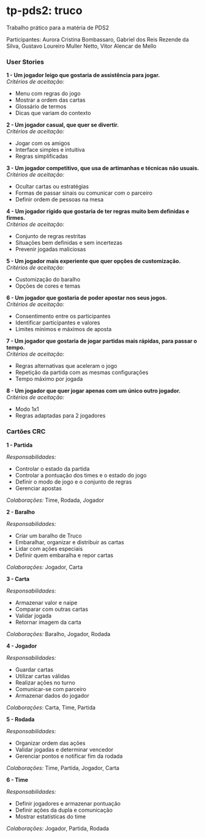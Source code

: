 

<!DOCTYPE html>
<html lang="pt-BR">
<head>
  <meta charset="UTF-8">
 
</head>
<body>

  <h1>tp-pds2: truco</h1>
  <p>Trabalho prático para a matéria de PDS2</p>
  <p>Participantes: Aurora Cristina Bombassaro, Gabriel dos Reis Rezende da Silva, Gustavo Loureiro Muller Netto, Vitor Alencar de Mello</p>

  <h3>User Stories</h3>

  <div class="story">
    <p><strong>1 - Um jogador leigo que gostaria de assistência para jogar.</strong><br>
    <em>Critérios de aceitação:</em></p>
    <ul>
      <li>Menu com regras do jogo</li>
      <li>Mostrar a ordem das cartas</li>
      <li>Glossário de termos</li>
      <li>Dicas que variam do contexto</li>
    </ul>
  </div>

  <div class="story">
    <p><strong>2 - Um jogador casual, que quer se divertir.</strong><br>
    <em>Critérios de aceitação:</em></p>
    <ul>
      <li>Jogar com os amigos</li>
      <li>Interface simples e intuitiva</li>
      <li>Regras simplificadas</li>
    </ul>
  </div>

  <div class="story">
    <p><strong>3 - Um jogador competitivo, que usa de artimanhas e técnicas não usuais.</strong><br>
    <em>Critérios de aceitação:</em></p>
    <ul>
      <li>Ocultar cartas ou estratégias</li>
      <li>Formas de passar sinais ou comunicar com o parceiro</li>
      <li>Definir ordem de pessoas na mesa</li>
    </ul>
  </div>

  <div class="story">
    <p><strong>4 - Um jogador rígido que gostaria de ter regras muito bem definidas e firmes.</strong><br>
    <em>Critérios de aceitação:</em></p>
    <ul>
      <li>Conjunto de regras restritas</li>
      <li>Situações bem definidas e sem incertezas</li>
      <li>Prevenir jogadas maliciosas</li>
    </ul>
  </div>

  <div class="story">
    <p><strong>5 - Um jogador mais experiente que quer opções de customização.</strong><br>
    <em>Critérios de aceitação:</em></p>
    <ul>
      <li>Customização do baralho</li>
      <li>Opções de cores e temas</li>
    </ul>
  </div>

  <div class="story">
    <p><strong>6 - Um jogador que gostaria de poder apostar nos seus jogos.</strong><br>
    <em>Critérios de aceitação:</em></p>
    <ul>
      <li>Consentimento entre os participantes</li>
      <li>Identificar participantes e valores</li>
      <li>Limites mínimos e máximos de aposta</li>
    </ul>
  </div>

  <div class="story">
    <p><strong>7 - Um jogador que gostaria de jogar partidas mais rápidas, para passar o tempo.</strong><br>
    <em>Critérios de aceitação:</em></p>
    <ul>
      <li>Regras alternativas que aceleram o jogo</li>
      <li>Repetição da partida com as mesmas configurações</li>
      <li>Tempo máximo por jogada</li>
    </ul>
  </div>

  <div class="story">
    <p><strong>8 - Um jogador que quer jogar apenas com um único outro jogador.</strong><br>
    <em>Critérios de aceitação:</em></p>
    <ul>
      <li>Modo 1x1</li>
      <li>Regras adaptadas para 2 jogadores</li>
    </ul>
  </div>

  <h3>Cartões CRC</h3>

  <div class="crc">
    <p><strong>1 - Partida</strong></p>
    <p><em>Responsabilidades:</em></p>
    <ul>
      <li>Controlar o estado da partida</li>
      <li>Controlar a pontuação dos times e o estado do jogo</li>
      <li>Definir o modo de jogo e o conjunto de regras</li>
      <li>Gerenciar apostas</li>
    </ul>
    <p><em>Colaborações:</em> Time, Rodada, Jogador</p>
  </div>

  <div class="crc">
    <p><strong>2 - Baralho</strong></p>
    <p><em>Responsabilidades:</em></p>
    <ul>
      <li>Criar um baralho de Truco</li>
      <li>Embaralhar, organizar e distribuir as cartas</li>
      <li>Lidar com ações especiais</li>
      <li>Definir quem embaralha e repor cartas</li>
    </ul>
    <p><em>Colaborações:</em> Jogador, Carta</p>
  </div>

  <div class="crc">
    <p><strong>3 - Carta</strong></p>
    <p><em>Responsabilidades:</em></p>
    <ul>
      <li>Armazenar valor e naipe</li>
      <li>Comparar com outras cartas</li>
      <li>Validar jogada</li>
      <li>Retornar imagem da carta</li>
    </ul>
    <p><em>Colaborações:</em> Baralho, Jogador, Rodada</p>
  </div>

  <div class="crc">
    <p><strong>4 - Jogador</strong></p>
    <p><em>Responsabilidades:</em></p>
    <ul>
      <li>Guardar cartas</li>
      <li>Utilizar cartas válidas</li>
      <li>Realizar ações no turno</li>
      <li>Comunicar-se com parceiro</li>
      <li>Armazenar dados do jogador</li>
    </ul>
    <p><em>Colaborações:</em> Carta, Time, Partida</p>
  </div>

  <div class="crc">
    <p><strong>5 - Rodada</strong></p>
    <p><em>Responsabilidades:</em></p>
    <ul>
      <li>Organizar ordem das ações</li>
      <li>Validar jogadas e determinar vencedor</li>
      <li>Gerenciar pontos e notificar fim da rodada</li>
    </ul>
    <p><em>Colaborações:</em> Time, Partida, Jogador, Carta</p>
  </div>

  <div class="crc">
    <p><strong>6 - Time</strong></p>
    <p><em>Responsabilidades:</em></p>
    <ul>
      <li>Definir jogadores e armazenar pontuação</li>
      <li>Definir ações da dupla e comunicação</li>
      <li>Mostrar estatísticas do time</li>
    </ul>
    <p><em>Colaborações:</em> Jogador, Partida, Rodada</p>
  </div>

</body>
</html>
